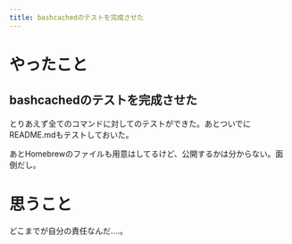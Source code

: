 ```yaml
---
title: bashcachedのテストを完成させた
---
```


# やったこと

## bashcachedのテストを完成させた

とりあえず全てのコマンドに対してのテストができた。あとついでにREADME.mdもテストしておいた。

あとHomebrewのファイルも用意はしてるけど、公開するかは分からない。面倒だし。

# 思うこと

どこまでが自分の責任なんだ‥‥。
